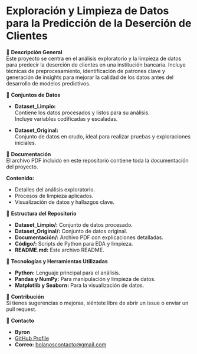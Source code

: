 # Exploración y Limpieza de Datos para la Predicción de la Deserción de Clientes  

📌 **Descripción General**  
Este proyecto se centra en el análisis exploratorio y la limpieza de datos para predecir la deserción de clientes en una institución bancaria. Incluye técnicas de preprocesamiento, identificación de patrones clave y generación de insights para mejorar la calidad de los datos antes del desarrollo de modelos predictivos.  

📂 **Conjuntos de Datos**  
- **Dataset_Limpio:**  
  Contiene los datos procesados y listos para su análisis.  
  Incluye variables codificadas y escaladas.  

- **Dataset_Original:**  
  Conjunto de datos en crudo, ideal para realizar pruebas y exploraciones iniciales.  

📑 **Documentación**  
El archivo PDF incluido en este repositorio contiene toda la documentación del proyecto.  

**Contenido:**  
- Detalles del análisis exploratorio.  
- Procesos de limpieza aplicados.  
- Visualización de datos y hallazgos clave.  

📁 **Estructura del Repositorio**  
- **Dataset_Limpio/:** Conjunto de datos procesado.  
- **Dataset_Original/:** Conjunto de datos original.  
- **Documentación/:** Archivo PDF con explicaciones detalladas.  
- **Código/:** Scripts de Python para EDA y limpieza.  
- **README.md:** Este archivo README.  

🚀 **Tecnologías y Herramientas Utilizadas**  
- **Python:** Lenguaje principal para el análisis.  
- **Pandas y NumPy:** Para manipulación y limpieza de datos.  
- **Matplotlib y Seaborn:** Para la visualización de datos.  

🎯 **Contribución**  
Si tienes sugerencias o mejoras, siéntete libre de abrir un issue o enviar un pull request.  

📝 **Contacto**  
- **Byron**  
- [GitHub Profile](https://github.com/DataBy)  
- **Correo:** bolanoscontacto@gmail.com 
